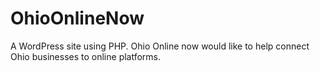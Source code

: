 # OhioOnlineNow
A WordPress site using PHP. Ohio Online now would like to help connect Ohio businesses to online platforms.
